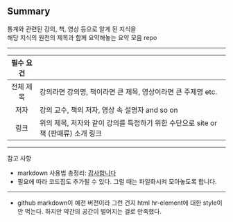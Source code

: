 ## Summary

통계와 관련된 강의, 책, 영상 등으로 알게 된 지식을<br />
해당 지식의 원천의 제목과 함께 요약해놓는 요약 모음 repo

---

| 필수 요건 |                                                                                    |
| :-------: | ---------------------------------------------------------------------------------- |
| 전체 제목 | 강의라면 강의명, 책이라면 큰 제목, 영상이라면 큰 주제명 etc.                       |
|   저자    | 강의 교수, 책의 저자, 영상 속 설명자 and so on                                     |
|   링크    | 위의 제목, 저자와 같이 강의를 특정하기 위한 수단으로 site or 책 (판매류) 소개 링크 |

---

참고 사항

- markdown 사용법 총정리: [감사합니다](https://heropy.blog/2017/09/30/markdown/)
- 필요에 따라 코드집도 추가될 수 있다. 그럴 때는 파일화시켜 모아놓도록 합니다.

---

- github markdown이 예전 버전이라 그런 건지 html hr-element에 대한 style이 안 먹는다. 하지만 약간의 공간이 벌어지는 걸로 만족했다.
